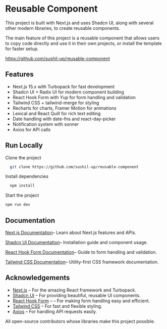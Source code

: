 # Reusable Component

This project is built with Next.js and uses Shadcn UI, along with several other modern libraries, to create reusable components.
 
 The main feature of this project is a reusable component that allows users to copy code directly and use it in their own projects, or install the template for faster setup. 


  https://github.com/sushil-up/reusable-component

## Features

- Next.js 15.x with Turbopack for fast development
- Shadcn UI + Radix UI for modern component building
- React Hook Form with Yup for form handling and validation
- Tailwind CSS + tailwind-merge for styling
- Recharts for charts, Framer Motion for animations
- Lexical and React Quill for rich text editing
- Date handling with date-fns and react-day-picker
- Notification system with sonner
- Axios for API calls

## Run Locally

Clone the project

```bash
  git clone https://github.com/sushil-up/reusable-component
```


Install dependencies

```bash
  npm install
```

Start the project

```bash
npm run dev
```

## Documentation

[Next.js Documentation](https://nextjs.org/)– Learn about Next.js features and APIs.

[Shadcn UI Documentation](https://ui.shadcn.com/docs/installation)– Installation guide and component usage.

[React Hook Form Documentation](https://www.react-hook-form.com/get-started/)– Guide to form handling and validation.

[Tailwind CSS Documentation](https://tailwindcss.com/)– Utility-first CSS framework documentation.


## Acknowledgements

 - [Next.js](https://nextjs.org/) – For the amazing React framework and Turbopack.
 - [Shadcn UI](https://ui.shadcn.com) – For providing beautiful, reusable UI components.
 - [React Hook Form](https://www.react-hook-form.com/get-started/) –  – For making form handling easy and efficient.
 - [Tailwind CSS](https://tailwindcss.com/)  – For fast and flexible styling.
  - [Axios](https://axios-http.com/) – For handling API requests easily.

All open-source contributors whose libraries make this project possible.

